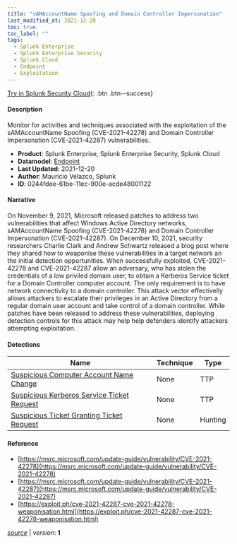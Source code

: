 ```yaml
---
title: "sAMAccountName Spoofing and Domain Controller Impersonation"
last_modified_at: 2021-12-20
toc: true
toc_label: ""
tags:
  - Splunk Enterprise
  - Splunk Enterprise Security
  - Splunk Cloud
  - Endpoint
  - Exploitation
---
```


[Try in Splunk Security Cloud](https://www.splunk.com/en_us/cyber-security.html){: .btn .btn--success}

#### Description

Monitor for activities and techniques associated with the exploitation of the sAMAccountName Spoofing (CVE-2021-42278) and Domain Controller Impersonation (CVE-2021-42287) vulnerabilities.

- **Product**: Splunk Enterprise, Splunk Enterprise Security, Splunk Cloud
- **Datamodel**: [Endpoint](https://docs.splunk.com/Documentation/CIM/latest/User/Endpoint)
- **Last Updated**: 2021-12-20
- **Author**: Mauricio Velazco, Splunk
- **ID**: 0244fdee-61be-11ec-900e-acde48001122

#### Narrative

On November 9, 2021, Microsoft released patches to address two vulnerabilities that affect Windows Active Directory networks, sAMAccountName Spoofing (CVE-2021-42278) and Domain Controller Impersonation (CVE-2021-42287). On December 10, 2021, security researchers Charlie Clark and Andrew Schwartz released a blog post where they shared how to weaponise these vulnerabilities in a target network an the initial detection opportunities. When successfully exploited, CVE-2021-42278 and CVE-2021-42287 allow an adversary, who has stolen the credentials of a low priviled domain user, to obtain a Kerberos Service ticket for a Domain Controller computer account. The only requirement is to have network connectivity to a domain controller. This attack vector effectivelly allows attackers to escalate their privileges in an Active Directory from a regular domain user account and take control of a domain controller. While patches have been released to address these vulnerabilities, deploying detection controls for this attack may help help defenders identify attackers attempting exploitation.

#### Detections

| Name        | Technique   | Type         |
| ----------- | ----------- |--------------|
| [Suspicious Computer Account Name Change](/endpoint/suspicious_computer_account_name_change/) | None| TTP |
| [Suspicious Kerberos Service Ticket Request](/endpoint/suspicious_kerberos_service_ticket_request/) | None| TTP |
| [Suspicious Ticket Granting Ticket Request](/endpoint/suspicious_ticket_granting_ticket_request/) | None| Hunting |

#### Reference

* [https://msrc.microsoft.com/update-guide/vulnerability/CVE-2021-42278](https://msrc.microsoft.com/update-guide/vulnerability/CVE-2021-42278)
* [https://msrc.microsoft.com/update-guide/vulnerability/CVE-2021-42287](https://msrc.microsoft.com/update-guide/vulnerability/CVE-2021-42287)
* [https://exploit.ph/cve-2021-42287-cve-2021-42278-weaponisation.html](https://exploit.ph/cve-2021-42287-cve-2021-42278-weaponisation.html)



[*source*](https://github.com/splunk/security_content/tree/develop/stories/samaccountname_spoofing_and_domain_controller_impersonation.yml) \| *version*: **1**